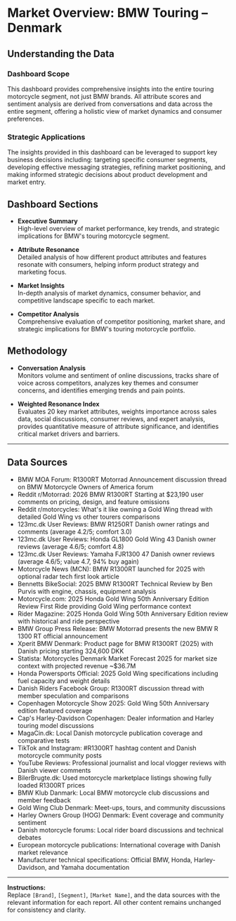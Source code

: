 # Market Overview: BMW Touring – Denmark

## Understanding the Data

### Dashboard Scope
This dashboard provides comprehensive insights into the entire touring motorcycle segment, not just BMW brands. All attribute scores and sentiment analysis are derived from conversations and data across the entire segment, offering a holistic view of market dynamics and consumer preferences.

### Strategic Applications
The insights provided in this dashboard can be leveraged to support key business decisions including: targeting specific consumer segments, developing effective messaging strategies, refining market positioning, and making informed strategic decisions about product development and market entry.

## Dashboard Sections

- **Executive Summary**  
  High-level overview of market performance, key trends, and strategic implications for BMW's touring motorcycle segment.

- **Attribute Resonance**  
  Detailed analysis of how different product attributes and features resonate with consumers, helping inform product strategy and marketing focus.

- **Market Insights**  
  In-depth analysis of market dynamics, consumer behavior, and competitive landscape specific to each market.

- **Competitor Analysis**  
  Comprehensive evaluation of competitor positioning, market share, and strategic implications for BMW's touring motorcycle portfolio.

## Methodology

- **Conversation Analysis**  
  Monitors volume and sentiment of online discussions, tracks share of voice across competitors, analyzes key themes and consumer concerns, and identifies emerging trends and pain points.

- **Weighted Resonance Index**  
  Evaluates 20 key market attributes, weights importance across sales data, social discussions, consumer reviews, and expert analysis, provides quantitative measure of attribute significance, and identifies critical market drivers and barriers.

---

## Data Sources

- BMW MOA Forum: R1300RT Motorrad Announcement discussion thread on BMW Motorcycle Owners of America forum
- Reddit r/Motorrad: 2026 BMW R1300RT Starting at $23,190 user comments on pricing, design, and feature omissions
- Reddit r/motorcycles: What's it like owning a Gold Wing thread with detailed Gold Wing vs other tourers comparisons
- 123mc.dk User Reviews: BMW R1250RT Danish owner ratings and comments (average 4.2/5; comfort 3.0)
- 123mc.dk User Reviews: Honda GL1800 Gold Wing 43 Danish owner reviews (average 4.6/5; comfort 4.8)
- 123mc.dk User Reviews: Yamaha FJR1300 47 Danish owner reviews (average 4.6/5; value 4.7, 94% buy again)
- Motorcycle News (MCN): BMW R1300RT launched for 2025 with optional radar tech first look article
- Bennetts BikeSocial: 2025 BMW R1300RT Technical Review by Ben Purvis with engine, chassis, equipment analysis
- Motorcycle.com: 2025 Honda Gold Wing 50th Anniversary Edition Review First Ride providing Gold Wing performance context
- Rider Magazine: 2025 Honda Gold Wing 50th Anniversary Edition review with historical and ride perspective
- BMW Group Press Release: BMW Motorrad presents the new BMW R 1300 RT official announcement
- Xperit BMW Denmark: Product page for BMW R1300RT (2025) with Danish pricing starting 324,600 DKK
- Statista: Motorcycles Denmark Market Forecast 2025 for market size context with projected revenue ~$36.7M
- Honda Powersports Official: 2025 Gold Wing specifications including fuel capacity and weight details
- Danish Riders Facebook Group: R1300RT discussion thread with member speculation and comparisons
- Copenhagen Motorcycle Show 2025: Gold Wing 50th Anniversary edition featured coverage
- Cap's Harley-Davidson Copenhagen: Dealer information and Harley touring model discussions
- MagaCin.dk: Local Danish motorcycle publication coverage and comparative tests
- TikTok and Instagram: #R1300RT hashtag content and Danish motorcycle community posts
- YouTube Reviews: Professional journalist and local vlogger reviews with Danish viewer comments
- BilerBrugte.dk: Used motorcycle marketplace listings showing fully loaded R1300RT prices
- BMW Klub Danmark: Local BMW motorcycle club discussions and member feedback
- Gold Wing Club Denmark: Meet-ups, tours, and community discussions
- Harley Owners Group (HOG) Denmark: Event coverage and community sentiment
- Danish motorcycle forums: Local rider board discussions and technical debates
- European motorcycle publications: International coverage with Danish market relevance
- Manufacturer technical specifications: Official BMW, Honda, Harley-Davidson, and Yamaha documentation

---

**Instructions:**  
Replace `[Brand]`, `[Segment]`, `[Market Name]`, and the data sources with the relevant information for each report. All other content remains unchanged for consistency and clarity.